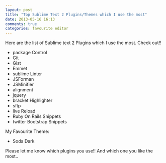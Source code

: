 ```yaml
---
layout: post
title: "Top Sublime Text 2 Plugins/Themes which I use the most"
date: 2013-05-16 16:13
comments: true
categories: favourite editor
---
```


Here are the list of Sublime text 2 Plugins which I use the most. Check out!!
<!-- more -->
- package Control 
- Git
- Gist
- Emmet
- sublime Linter
- JSForman
- JSMinifier
- alignment
- jquery
- bracket Highlighter
- sftp
- live Reload
- Ruby On Rails Snippets
- twitter Bootstrap Snippets


My Favourite Theme:

- Soda Dark


Please let me know which plugins you use!! And which one you like the most..
